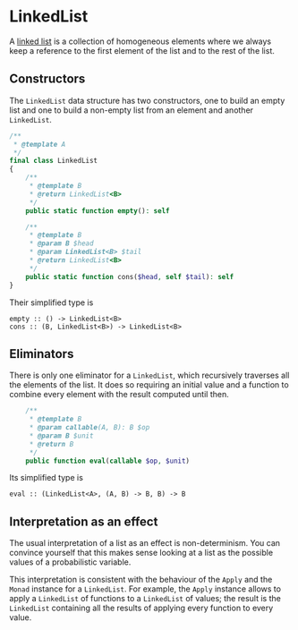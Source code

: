 # LinkedList

A [linked list](https://www.wikiwand.com/en/Linked_list) is a collection of homogeneous elements where we always keep a
reference to the first element of the list and to the rest of the list.

## Constructors

The `LinkedList` data structure has two constructors, one to build an empty list and one to build a non-empty list from
an element and another `LinkedList`.

```php
/**
 * @template A
 */
final class LinkedList
{
    /**
     * @template B
     * @return LinkedList<B>
     */
    public static function empty(): self

    /**
     * @template B
     * @param B $head
     * @param LinkedList<B> $tail
     * @return LinkedList<B>
     */
    public static function cons($head, self $tail): self
}
```

Their simplified type is

```
empty :: () -> LinkedList<B>
cons :: (B, LinkedList<B>) -> LinkedList<B>
```

## Eliminators

There is only one eliminator for a `LinkedList`, which recursively traverses all the elements of the list. It does so
requiring an initial value and a function to combine every element with the result computed until then.

```php
    /**
     * @template B
     * @param callable(A, B): B $op
     * @param B $unit
     * @return B
     */
    public function eval(callable $op, $unit)
```

Its simplified type is

```
eval :: (LinkedList<A>, (A, B) -> B, B) -> B
```

## Interpretation as an effect

The usual interpretation of a list as an effect is non-determinism. You can convince yourself that this makes sense
looking at a list as the possible values of a probabilistic variable.

This interpretation is consistent with the behaviour of the `Apply` and the `Monad` instance for a `LinkedList`. For
example, the `Apply` instance allows to apply a `LinkedList` of functions to a `LinkedList` of values; the result is the
`LinkedList` containing all the results of applying every function to every value.
